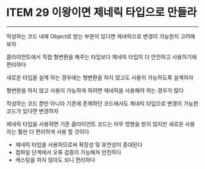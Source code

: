# ITEM 29 이왕이면 제네릭 타입으로 만들라

--------------------------------------------

작성하는 코드 내에 Object로 받는 부분이 있다면 제네릭으로 변경이 가능한지 고려해보자

클라이언트에서 직접 형변환을 해주는 타입보다 제네릭 타입이 더 안전하고 사용하기에 편리하다

새로운 타입을 설계 하는 경우에는 형변환을 하지 않고도 사용이 가능하도록 설계하자

형변환을 하지 않고 사용이 가능하게 하려면 제네릭을 사용해야 하는 경우가 많다

작성하는 코드 뿐만 아니라 기존에 존재하던 코드에서도 제네릭 타입으로 변경이 가능한 코드가 있다면 변경하자

제네릭 타입을 사용하면 기존 클라이언트 코드는 아무 영향을 받지 않지만 새로운 사용자는 훨씬 더 편리하게 사용 할 것이다
* 제네릭 타입을 사용하므로써 확장성 및 유연성이 증대된다
* 컴파일 단계에서 오류 검증이 가능해져 안전하다
* 캐스팅을 하지 않아도 되니 편리하다
